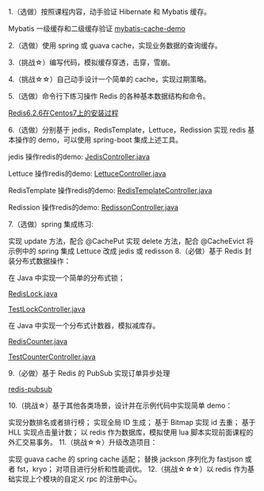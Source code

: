 1.（选做）按照课程内容，动手验证 Hibernate 和 Mybatis 缓存。

Mybatis 一级缓存和二级缓存验证
[mybatis-cache-demo](./project/mybatis-cache-demo)


2.（选做）使用 spring 或 guava cache，实现业务数据的查询缓存。

3.（挑战☆）编写代码，模拟缓存穿透，击穿，雪崩。

4.（挑战☆☆）自己动手设计一个简单的 cache，实现过期策略。

5.（选做）命令行下练习操作 Redis 的各种基本数据结构和命令。

[Redis6.2.6在Centos7上的安装过程](./Redis6.2.6在Centos7上的安装过程.md)


6.（选做）分别基于 jedis，RedisTemplate，Lettuce，Redission 实现 redis 基本操作的 demo，可以使用 spring-boot 集成上述工具。

jedis 操作redis的demo:
[JedisController.java](./project/redis-demo/src/main/java/com/dhb/redis/demo/controller/JedisController.java)

Lettuce 操作redis的demo:
[LettuceController.java](./project/redis-demo/src/main/java/com/dhb/redis/demo/controller/LettuceController.java)

RedisTemplate 操作redis的demo:
[RedisTemplateController.java](./project/redis-demo/src/main/java/com/dhb/redis/demo/controller/RedisTemplateController.java)

Redission 操作redis的demo:
[RedissonController.java](./project/redis-demo/src/main/java/com/dhb/redis/demo/controller/RedissonController.java)




7.（选做）spring 集成练习:

实现 update 方法，配合 @CachePut
实现 delete 方法，配合 @CacheEvict
将示例中的 spring 集成 Lettuce 改成 jedis 或 redisson
8.（必做）基于 Redis 封装分布式数据操作：

在 Java 中实现一个简单的分布式锁；

[RedisLock.java](./project/redis-lock/src/main/java/com/dhb/redis/lock/RedisLock.java)

[TestLockController.java](./project/redis-lock/src/main/java/com/dhb/redis/lock/TestLockController.java)

在 Java 中实现一个分布式计数器，模拟减库存。

[RedisCounter.java](./project/redis-lock/src/main/java/com/dhb/redis/lock/RedisCounter.java)

[TestCounterController.java](./project/redis-lock/src/main/java/com/dhb/redis/lock/TestCounterController.java)


9.（必做）基于 Redis 的 PubSub 实现订单异步处理

[redis-pubsub](./project/redis-pubsub)


10.（挑战☆）基于其他各类场景，设计并在示例代码中实现简单 demo：

实现分数排名或者排行榜；
实现全局 ID 生成；
基于 Bitmap 实现 id 去重；
基于 HLL 实现点击量计数；
以 redis 作为数据库，模拟使用 lua 脚本实现前面课程的外汇交易事务。
11.（挑战☆☆）升级改造项目：

实现 guava cache 的 spring cache 适配；
替换 jackson 序列化为 fastjson 或者 fst，kryo；
对项目进行分析和性能调优。
12.（挑战☆☆☆）以 redis 作为基础实现上个模块的自定义 rpc 的注册中心。